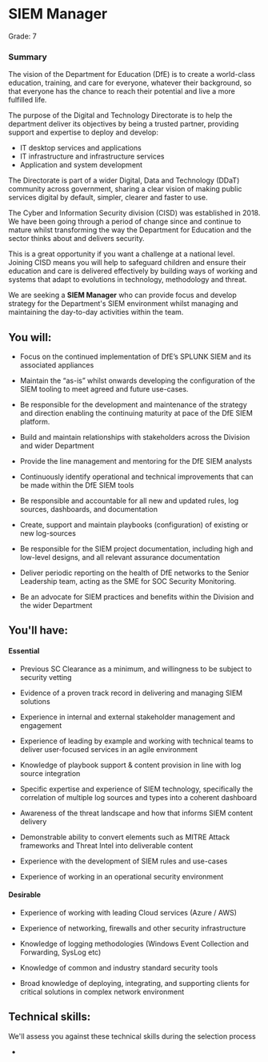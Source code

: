 # SIEM Manager
Grade: 7

### Summary
The vision of the Department for Education (DfE) is to create a world-class education, training, and care for everyone, whatever their background, so that everyone has the chance to reach their potential and live a more fulfilled life.

The purpose of the Digital and Technology Directorate is to help the department deliver its objectives by being a trusted partner, providing support and expertise to deploy and develop:

* IT desktop services and applications
* IT infrastructure and infrastructure services
* Application and system development

The Directorate is part of a wider Digital, Data and Technology (DDaT) community across government, sharing a clear vision of making public services digital by default, simpler, clearer and faster to use.

The Cyber and Information Security division (CISD) was established in 2018. We have been going through a period of change since and continue to mature whilst transforming the way the Department for Education and the sector thinks about and delivers security.

This is a great opportunity if you want a challenge at a national level. Joining CISD means you will help to safeguard children and ensure their education and care is delivered effectively by building ways of working and systems that adapt to evolutions in technology, methodology and threat.

We are seeking a **SIEM Manager** who can provide focus and develop strategy for the Department's SIEM environment whilst managing and maintaining the day-to-day activities within the team.


## You will:

* Focus on the continued implementation of DfE’s SPLUNK SIEM and its associated appliances

* Maintain the “as-is” whilst onwards developing the configuration of the SIEM tooling to meet agreed and future use-cases.

* Be responsible for the development and maintenance of the strategy and direction enabling the continuing maturity at pace of the DfE SIEM platform.

* Build and maintain relationships with stakeholders across the Division and wider Department

* Provide the line management and mentoring  for the DfE SIEM analysts

* Continuously identify operational and technical improvements that can be made within the DfE SIEM tools

* Be responsible and accountable for all new and updated rules, log sources, dashboards, and documentation

* Create, support and maintain playbooks (configuration) of existing or new log-sources

* Be responsible for the SIEM project documentation, including high and low-level designs, and all relevant assurance documentation

* Deliver periodic reporting on the health of DfE networks to the Senior Leadership team, acting as the SME for SOC Security Monitoring.

* Be an advocate for SIEM practices and benefits within the Division and the wider Department

## You'll have:
#### Essential

* Previous SC Clearance as a minimum, and willingness to be subject to security vetting

* Evidence of a proven track record in delivering and managing SIEM solutions

* Experience in internal and external stakeholder management and engagement

* Experience of leading by example and working with technical teams to deliver user-focused services in an agile environment

* Knowledge of playbook support & content provision in line with log source integration

* Specific expertise and experience of SIEM technology, specifically the correlation of multiple log sources and types into a coherent dashboard

* Awareness of the threat landscape and how that informs SIEM content delivery

* Demonstrable ability to convert elements such as MITRE Attack frameworks and Threat Intel into deliverable content

* Experience with the development of SIEM rules and use-cases

* Experience of working in an operational security environment

#### Desirable

* Experience of working with leading Cloud services (Azure / AWS)

* Experience of networking, firewalls and other security infrastructure

* Knowledge of logging methodologies (Windows Event Collection and Forwarding, SysLog etc)

* Knowledge of common and industry standard security tools

* Broad knowledge of deploying, integrating, and supporting clients for critical solutions in complex network environment


## Technical skills:

We'll assess you against these technical skills during the selection process

 *
